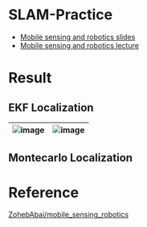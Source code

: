 # SLAM-Practice

* [Mobile sensing and robotics slides](https://www.ipb.uni-bonn.de/msr2-2021/)
* [Mobile sensing and robotics lecture](https://www.youtube.com/playlist?list=PLgnQpQtFTOGQh_J16IMwDlji18SWQ2PZ6)
# Result
## EKF Localization
![image](https://github.com/soup1997/SLAM-Practice/assets/86957779/a7c645d1-1d06-4785-a099-6058d1e7eecc) | ![image](https://github.com/soup1997/SLAM-Practice/assets/86957779/6f520016-6a9a-4e19-b66d-185d1758d429)
--- | --- | 

## Montecarlo Localization

# Reference
[ZohebAbai/mobile_sensing_robotics](https://github.com/ZohebAbai/mobile_sensing_robotics)
